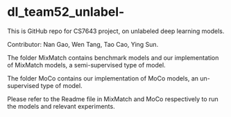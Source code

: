 # dl_team52_unlabel-

This is GitHub repo for CS7643 project, on unlabeled deep learning models.

Contributor: Nan Gao, Wen Tang, Tao Cao, Ying Sun.

The folder MixMatch contains benchmark models and our implementation of MixMatch models, a semi-supervised type of model.

The folder MoCo contains our implementation of MoCo models, an un-supervised type of model.

Please refer to the Readme file in MixMatch and MoCo respectively to run the models and relevant experiments.
